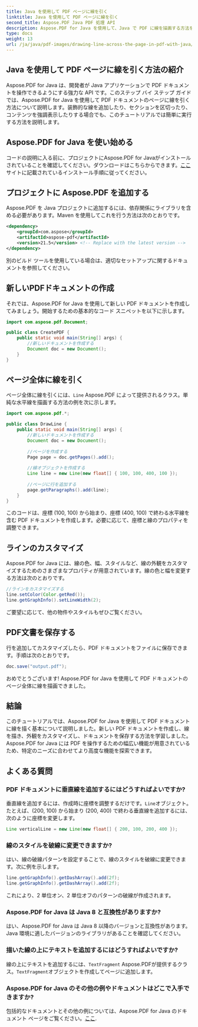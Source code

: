 ```yaml
---
title: Java を使用して PDF ページに線を引く
linktitle: Java を使用して PDF ページに線を引く
second_title: Aspose.PDF Java PDF 処理 API
description: Aspose.PDF for Java を使用して、Java で PDF に線を描画する方法を学びます。PDF 線描画のソース コードを含むステップ バイ ステップ ガイド。
type: docs
weight: 13
url: /ja/java/pdf-images/drawing-line-across-the-page-in-pdf-with-java/
---
```


## Java を使用して PDF ページに線を引く方法の紹介

Aspose.PDF for Java は、開発者が Java アプリケーションで PDF ドキュメントを操作できるようにする強力な API です。このステップ バイ ステップ ガイドでは、Aspose.PDF for Java を使用して PDF ドキュメントのページに線を引く方法について説明します。装飾的な線を追加したり、セクションを区切ったり、コンテンツを強調表示したりする場合でも、このチュートリアルでは簡単に実行する方法を説明します。

## Aspose.PDF for Java を使い始める

コードの説明に入る前に、プロジェクトにAspose.PDF for Javaがインストールされていることを確認してください。ダウンロードはこちらからできます。[ここ](https://releases.aspose.com/pdf/java/)サイトに記載されているインストール手順に従ってください。

## プロジェクトに Aspose.PDF を追加する

Aspose.PDF を Java プロジェクトに追加するには、依存関係にライブラリを含める必要があります。Maven を使用してこれを行う方法は次のとおりです。

```xml
<dependency>
    <groupId>com.aspose</groupId>
    <artifactId>aspose-pdf</artifactId>
    <version>21.5</version> <!-- Replace with the latest version -->
</dependency>
```

別のビルド ツールを使用している場合は、適切なセットアップに関するドキュメントを参照してください。

## 新しいPDFドキュメントの作成

それでは、Aspose.PDF for Java を使用して新しい PDF ドキュメントを作成してみましょう。開始するための基本的なコード スニペットを以下に示します。

```java
import com.aspose.pdf.Document;

public class CreatePDF {
    public static void main(String[] args) {
        //新しいドキュメントを作成する
        Document doc = new Document();
    }
}
```

## ページ全体に線を引く

ページ全体に線を引くには、`Line` Aspose.PDF によって提供されるクラス。単純な水平線を描画する方法の例を次に示します。

```java
import com.aspose.pdf.*;

public class DrawLine {
    public static void main(String[] args) {
        //新しいドキュメントを作成する
        Document doc = new Document();
        
        //ページを作成する
        Page page = doc.getPages().add();
        
        //線オブジェクトを作成する
        Line line = new Line(new float[] { 100, 100, 400, 100 });
        
        //ページに行を追加する
        page.getParagraphs().add(line);
    }
}
```

このコードは、座標 (100, 100) から始まり、座標 (400, 100) で終わる水平線を含む PDF ドキュメントを作成します。必要に応じて、座標と線のプロパティを調整できます。

## ラインのカスタマイズ

Aspose.PDF for Java には、線の色、幅、スタイルなど、線の外観をカスタマイズするためのさまざまなプロパティが用意されています。線の色と幅を変更する方法は次のとおりです。

```java
//ラインをカスタマイズする
line.setColor(Color.getRed());
line.getGraphInfo().setLineWidth(2);
```

ご要望に応じて、他の物件やスタイルもぜひご覧ください。

## PDF文書を保存する

行を追加してカスタマイズしたら、PDF ドキュメントをファイルに保存できます。手順は次のとおりです。

```java
doc.save("output.pdf");
```

おめでとうございます! Aspose.PDF for Java を使用して PDF ドキュメントのページ全体に線を描画できました。

## 結論

このチュートリアルでは、Aspose.PDF for Java を使用して PDF ドキュメントに線を描く基本について説明しました。新しい PDF ドキュメントを作成し、線を描き、外観をカスタマイズし、ドキュメントを保存する方法を学習しました。Aspose.PDF for Java には PDF を操作するための幅広い機能が用意されているため、特定のニーズに合わせてより高度な機能を探索できます。

## よくある質問

### PDF ドキュメントに垂直線を追加するにはどうすればよいですか?

垂直線を追加するには、作成時に座標を調整するだけです。`Line`オブジェクト。たとえば、(200, 100) から始まり (200, 400) で終わる垂直線を追加するには、次のように座標を変更します。

```java
Line verticalLine = new Line(new float[] { 200, 100, 200, 400 });
```

### 線のスタイルを破線に変更できますか?

はい、線の破線パターンを設定することで、線のスタイルを破線に変更できます。次に例を示します。

```java
line.getGraphInfo().getDashArray().add(2f);
line.getGraphInfo().getDashArray().add(2f);
```

これにより、2 単位オン、2 単位オフのパターンの破線が作成されます。

### Aspose.PDF for Java は Java 8 と互換性がありますか?

はい、Aspose.PDF for Java は Java 8 以降のバージョンと互換性があります。Java 環境に適したバージョンのライブラリがあることを確認してください。

### 描いた線の上にテキストを追加するにはどうすればよいですか?

線の上にテキストを追加するには、`TextFragment` Aspose.PDFが提供するクラス。`TextFragment`オブジェクトを作成してページに追加します。

### Aspose.PDF for Java のその他の例やドキュメントはどこで入手できますか?

包括的なドキュメントとその他の例については、Aspose.PDF for Java のドキュメント ページをご覧ください。[ここ](https://reference.aspose.com/pdf/java/).